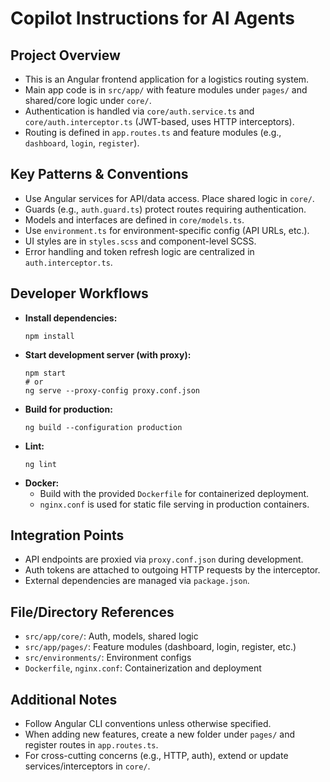 # Copilot Instructions for AI Agents

## Project Overview
- This is an Angular frontend application for a logistics routing system.
- Main app code is in `src/app/` with feature modules under `pages/` and shared/core logic under `core/`.
- Authentication is handled via `core/auth.service.ts` and `core/auth.interceptor.ts` (JWT-based, uses HTTP interceptors).
- Routing is defined in `app.routes.ts` and feature modules (e.g., `dashboard`, `login`, `register`).

## Key Patterns & Conventions
- Use Angular services for API/data access. Place shared logic in `core/`.
- Guards (e.g., `auth.guard.ts`) protect routes requiring authentication.
- Models and interfaces are defined in `core/models.ts`.
- Use `environment.ts` for environment-specific config (API URLs, etc.).
- UI styles are in `styles.scss` and component-level SCSS.
- Error handling and token refresh logic are centralized in `auth.interceptor.ts`.

## Developer Workflows
- **Install dependencies:**
  ```shell
  npm install
  ```
- **Start development server (with proxy):**
  ```shell
  npm start
  # or
  ng serve --proxy-config proxy.conf.json
  ```
- **Build for production:**
  ```shell
  ng build --configuration production
  ```
- **Lint:**
  ```shell
  ng lint
  ```
- **Docker:**
  - Build with the provided `Dockerfile` for containerized deployment.
  - `nginx.conf` is used for static file serving in production containers.

## Integration Points
- API endpoints are proxied via `proxy.conf.json` during development.
- Auth tokens are attached to outgoing HTTP requests by the interceptor.
- External dependencies are managed via `package.json`.

## File/Directory References
- `src/app/core/`: Auth, models, shared logic
- `src/app/pages/`: Feature modules (dashboard, login, register, etc.)
- `src/environments/`: Environment configs
- `Dockerfile`, `nginx.conf`: Containerization and deployment

## Additional Notes
- Follow Angular CLI conventions unless otherwise specified.
- When adding new features, create a new folder under `pages/` and register routes in `app.routes.ts`.
- For cross-cutting concerns (e.g., HTTP, auth), extend or update services/interceptors in `core/`.
